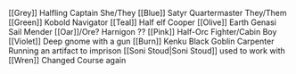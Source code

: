 [[Grey]] Halfling Captain She/They
[[Blue]] Satyr Quartermaster They/Them
[[Green]] Kobold Navigator
[[Teal]] Half elf Cooper
[[Olive]] Earth Genasi Sail Mender
[[Oar]]/Ore? Harnigon ??
[[Pink]] Half-Orc Fighter/Cabin Boy
[[Violet]] Deep gnome with a gun
[[Burn]] Kenku
Black Goblin Carpenter
Running an artifact to imprison [[Soni Stoud|Soni Stoud]]
used to work with [[Wren]]
Changed Course again

